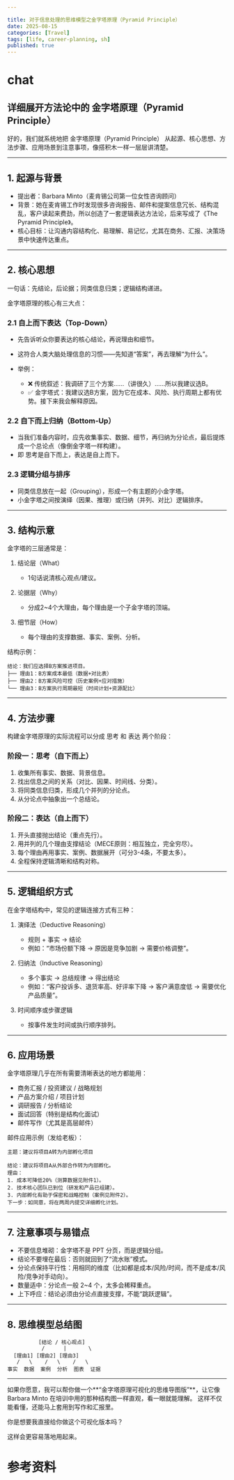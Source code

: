 ```yaml
---

title: 对于信息处理的思维模型之金字塔原理（Pyramid Principle）
date: 2025-08-15
categories: [Travel]
tags: [life, career-planning, sh]
published: true
---
```


# chat

## 详细展开方法论中的 金字塔原理（Pyramid Principle）

好的，我们就系统地把 金字塔原理（Pyramid Principle） 从起源、核心思想、方法步骤、应用场景到注意事项，像搭积木一样一层层讲清楚。

---

## 1. 起源与背景

* 提出者：Barbara Minto（麦肯锡公司第一位女性咨询顾问）
* 背景：她在麦肯锡工作时发现很多咨询报告、邮件和提案信息冗长、结构混乱，客户读起来费劲，所以创造了一套逻辑表达方法论，后来写成了《The Pyramid Principle》。
* 核心目标：让沟通内容结构化、易理解、易记忆，尤其在商务、汇报、决策场景中快速传达重点。

---

## 2. 核心思想

一句话：先结论，后论据；同类信息归类；逻辑结构递进。

金字塔原理的核心有三大点：

### 2.1 自上而下表达（Top-Down）

* 先告诉听众你要表达的核心结论，再说理由和细节。
* 这符合人类大脑处理信息的习惯——先知道“答案”，再去理解“为什么”。
* 举例：

  * ❌ 传统叙述：我调研了三个方案……（讲很久）……所以我建议选B。
  * ✅ 金字塔式：我建议选B方案，因为它在成本、风险、执行周期上都有优势。接下来我会解释原因。

### 2.2 自下而上归纳（Bottom-Up）

* 当我们准备内容时，应先收集事实、数据、细节，再归纳为分论点，最后提炼成一个总论点（像倒金字塔一样构建）。
* 即 思考是自下而上，表达是自上而下。

### 2.3 逻辑分组与排序

* 同类信息放在一起（Grouping），形成一个有主题的小金字塔。
* 小金字塔之间按演绎（因果、推理）或归纳（并列、对比）逻辑排序。

---

## 3. 结构示意

金字塔的三层通常是：

1. 结论层（What）

   * 1句话说清核心观点/建议。
2. 论据层（Why）

   * 分成2\~4个大理由，每个理由是一个子金字塔的顶端。
3. 细节层（How）

   * 每个理由的支撑数据、事实、案例、分析。

结构示例：

```
结论：我们应选择B方案推进项目。
├── 理由1：B方案成本最低（数据+对比表）
├── 理由2：B方案风险可控（历史案例+应对措施）
└── 理由3：B方案执行周期最短（时间计划+资源配比）
```

---

## 4. 方法步骤

构建金字塔原理的实际流程可以分成 思考 和 表达 两个阶段：

### 阶段一：思考（自下而上）

1. 收集所有事实、数据、背景信息。
2. 找出信息之间的关系（对比、因果、时间线、分类）。
3. 将同类信息归类，形成几个并列的分论点。
4. 从分论点中抽象出一个总结论。

### 阶段二：表达（自上而下）

1. 开头直接抛出结论（重点先行）。
2. 用并列的几个理由支撑结论（MECE原则：相互独立，完全穷尽）。
3. 每个理由再用事实、案例、数据展开（可分3-4条，不要太多）。
4. 全程保持逻辑清晰和结构对称。

---

## 5. 逻辑组织方式

在金字塔结构中，常见的逻辑连接方式有三种：

1. 演绎法（Deductive Reasoning）

   * 规则 + 事实 → 结论
   * 例如：“市场份额下降 → 原因是竞争加剧 → 需要价格调整”。

2. 归纳法（Inductive Reasoning）

   * 多个事实 → 总结规律 → 得出结论
   * 例如：“客户投诉多、退货率高、好评率下降 → 客户满意度低 → 需要优化产品质量”。

3. 时间顺序或步骤逻辑

   * 按事件发生时间或执行顺序排列。

---

## 6. 应用场景

金字塔原理几乎在所有需要清晰表达的地方都能用：

* 商务汇报 / 投资建议 / 战略规划
* 产品方案介绍 / 项目计划
* 调研报告 / 分析结论
* 面试回答（特别是结构化面试）
* 邮件写作（尤其是高层邮件）

邮件应用示例（发给老板）：

```
主题：建议将项目A转为内部孵化项目

结论：建议将项目A从外部合作转为内部孵化。
理由：
1. 成本可降低20%（测算数据见附件1）。
2. 技术核心团队已到位（研发和产品已组建）。
3. 内部孵化有助于保密和战略控制（案例见附件2）。
下一步：如同意，将在两周内提交详细孵化计划。
```

---

## 7. 注意事项与易错点

* 不要信息堆砌：金字塔不是 PPT 分页，而是逻辑分组。
* 结论不要埋在最后：否则就回到了“流水账”模式。
* 分论点保持平行性：用相同的维度（比如都是成本/风险/时间，而不是成本/风险/竞争对手动向）。
* 数量适中：分论点一般 2\~4 个，太多会稀释重点。
* 上下呼应：结论必须由分论点直接支撑，不能“跳跃逻辑”。

---

## 8. 思维模型总结图

```
          [结论 / 核心观点]
           /      |       \
  [理由1] [理由2] [理由3]
   /   \    /   \    /   \
事实  数据  案例  分析  图表  证据
```

---

如果你愿意，我可以帮你做一个\*\*“金字塔原理可视化的思维导图版”\*\*，让它像 Barbara Minto 在培训中用的那种结构图一样直观，看一眼就能理解。
这样不仅能看懂，还能马上套用到写作和汇报里。

你是想要我直接给你做这个可视化版本吗？

这样会更容易落地用起来。


# 参考资料

